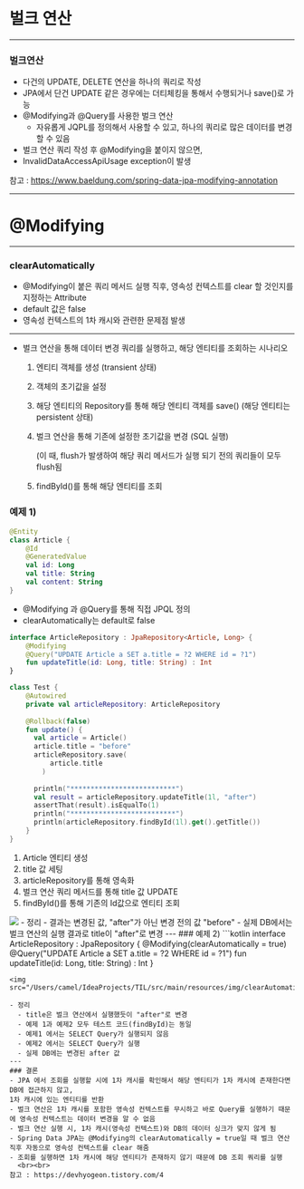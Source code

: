 # 벌크 연산

---
### 벌크연산
- 다건의 UPDATE, DELETE 연산을 하나의 쿼리로 작성
- JPA에서 단건 UPDATE 같은 경우에는 더티체킹을 통해서 수행되거나 save()로 가능
- @Modifying과 @Query를 사용한 벌크 연산
  - 자유롭게 JQPL를 정의해서 사용할 수 있고, 하나의 쿼리로 많은 데이터를 변경할 수 있음
- 벌크 연산 쿼리 작성 후 @Modifying을 붙이지 않으면, 
- InvalidDataAccessApiUsage exception이 발생

참고 : https://www.baeldung.com/spring-data-jpa-modifying-annotation

---
# @Modifying

---
### clearAutomatically
- @Modifying이 붙은 쿼리 메서드 실행 직후, 영속성 컨텍스트를 clear 할 것인지를 지정하는 Attribute
- default 값은 false 
- 영속성 컨텍스트의 1차 캐시와 관련한 문제점 발생

---

- 벌크 연산을 통해 데이터 변경 쿼리를 실행하고, 해당 엔티티를 조회하는 시나리오

    1. 엔티티 객체를 생성 (transient 상태)

    2. 객체의 초기값을 설정

    3. 해당 엔티티의 Repository를 통해 해당 엔티티 객체를 save() (해당 엔티티는 persistent 상태)

    4. 벌크 연산을 통해 기존에 설정한 초기값을 변경 (SQL 실행)

       (이 때, flush가 발생하여 해당 쿼리 메서드가 실행 되기 전의 쿼리들이 모두 flush됨

    5. findById()를 통해 해당 엔티티를 조회

### 예제 1)
```kotlin
@Entity
class Article {
    @Id
    @GeneratedValue
    val id: Long
    val title: String
    val content: String
}
```

- @Modifying 과 @Query를 통해 직접 JPQL 정의 
- clearAutomatically는 default로 false
```kotlin
interface ArticleRepository : JpaRepository<Article, Long> {
    @Modifying
    @Query("UPDATE Article a SET a.title = ?2 WHERE id = ?1")
    fun updateTitle(id: Long, title: String) : Int
}
```

```kotlin
class Test {
    @Autowired
    private val articleRepository: ArticleRepository
    
    @Rollback(false)
    fun update() {
      val article = Article()
      article.title = "before"
      articleRepository.save(
          article.title
        )
      
      println("**************************")
      val result = articleRepository.updateTitle(1l, "after")
      assertThat(result).isEqualTo(1)
      println("**************************")
      println(articleRepository.findById(1l).get().getTitle())
    }
}
```

1. Article 엔티티 생성
2. title 값 세팅
3. articleRepository를 통해 영속화
4. 벌크 연산 쿼리 메서드를 통해 title 값 UPDATE
5. findById()를 통해 기존의 Id값으로 엔티티 조회
<img src="/Users/camel/IdeaProjects/TIL/src/main/resources/img/bulkOperation_1.png">
- 정리
  - 결과는 변경된 값, "after"가 아닌 변경 전의 값 "before"
  - 실제 DB에서는 벌크 연산의 실행 결과로 title이 "after"로 변경
---
### 예제 2)
```kotlin
interface ArticleRepository : JpaRepository<Article, Long> {
    @Modifying(clearAutomatically = true)
    @Query("UPDATE Article a SET a.title = ?2 WHERE id = ?1")
    fun updateTitle(id: Long, title: String) : Int
}

```
<img src="/Users/camel/IdeaProjects/TIL/src/main/resources/img/clearAutomaticallyTrue.png">

- 정리
  - title은 벌크 연산에서 실행했듯이 "after"로 변경 
  - 예제 1과 예제2 모두 테스트 코드(findById)는 동일
  - 예제1 에서는 SELECT Query가 실행되지 않음
  - 예제2 에서는 SELECT Query가 실행
  - 실제 DB에는 변경된 after 값
---
### 결론
- JPA 에서 조회를 실행할 시에 1차 캐시를 확인해서 해당 엔티티가 1차 캐시에 존재한다면 DB에 접근하지 않고, 
1차 캐시에 있는 엔티티를 반환
- 벌크 연산은 1차 캐시를 포함한 영속성 컨텍스트를 무시하고 바로 Query를 실행하기 때문에 영속성 컨텍스트는 데이터 변경을 알 수 없음
- 벌크 연산 실행 시, 1차 캐시(영속성 컨텍스트)와 DB의 데이터 싱크가 맞지 않게 됨
- Spring Data JPA는 @Modifying의 clearAutomatically = true일 때 벌크 연산 직후 자동으로 영속성 컨텍스트를 clear 해줌
- 조회를 실행하면 1차 캐시에 해당 엔티티가 존재하지 않기 때문에 DB 조회 쿼리를 실행
  <br><br>
참고 : https://devhyogeon.tistory.com/4


 